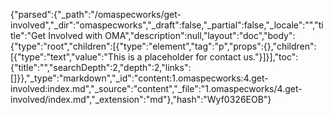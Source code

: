 {"parsed":{"_path":"/omaspecworks/get-involved","_dir":"omaspecworks","_draft":false,"_partial":false,"_locale":"","title":"Get Involved with OMA","description":null,"layout":"doc","body":{"type":"root","children":[{"type":"element","tag":"p","props":{},"children":[{"type":"text","value":"This is a placeholder for contact us."}]}],"toc":{"title":"","searchDepth":2,"depth":2,"links":[]}},"_type":"markdown","_id":"content:1.omaspecworks:4.get-involved:index.md","_source":"content","_file":"1.omaspecworks/4.get-involved/index.md","_extension":"md"},"hash":"Wyf0326EOB"}